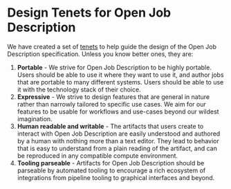 # Design Tenets for Open Job Description

We have created a set of [tenets] to help guide the design of the Open Job Description specification. Unless
you know better ones, they are:

1. **Portable** - We strive for Open Job Description to be highly portable. Users should be able to use it where
   they want to use it, and author jobs that are portable to many different systems. Users should be able to use
   it with the technology stack of their choice.
2. **Expressive** - We strive to design features that are general in nature rather than narrowly tailored to specific
   use cases. We aim for our features to be usable for workflows and use-cases beyond our wildest imagination.
3. **Human readable and writable** - The artifacts that users create to interact with Open Job Description are easily
   understood and authored by a human with nothing more than a text editor. They lead to behavior that is easy to understand
   from a plain reading of the artifact, and can be reproduced in any compatible compute environment.
4. **Tooling parseable** - Artifacts for Open Job Description should be parseable by automated tooling to encourage
   a rich ecosystem of integrations from pipeline tooling to graphical interfaces and beyond.

[tenets]: https://aws.amazon.com/blogs/enterprise-strategy/tenets-supercharging-decision-making/
